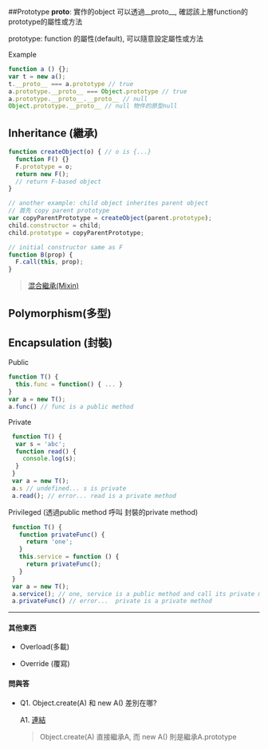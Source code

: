 ##Prototype
__proto__: 實作的object 可以透過__proto__, 確認該上層function的prototype的屬性或方法

prototype: function 的屬性(default), 可以隨意設定屬性或方法

Example
```js
function a () {};
var t = new a();
t.__proto__ === a.prototype // true
a.prototype.__proto__ === Object.prototype // true
a.prototype.__proto__.__proto__ // null
Object.prototype.__proto__ // null 物件的原型null
```


## Inheritance (繼承)

```js
function createObject(o) { // o is {...}
  function F() {}
  F.prototype = o;
  return new F(); 
  // return F-based object 
}

// another example: child object inherites parent object
// 首先 copy parent prototype
var copyParentPrototype = createObject(parent.prototype);
child.constructor = child;
child.prototype = copyParentPrototype;

// initial constructor same as F
function B(prop) {
  F.call(this, prop);
}
```

> [混合繼承(Mixin)](http://justinfagnani.com/2015/12/21/real-mixins-with-javascript-classes/) 

## Polymorphism(多型)



## Encapsulation (封裝)

Public
```js
function T() {
  this.func = function() { ... }
}
var a = new T();
a.func() // func is a public method
```

Private
```js
 function T() {
  var s = 'abc';
  function read() {
    console.log(s);
  }
 }
 var a = new T();
 a.s // undefined... s is private
 a.read(); // error... read is a private method
```

Privileged (透過public method 呼叫 封裝的private method)
```js
 function T() {
   function privateFunc() {
     return 'one';
   }
   this.service = function () {
     return privateFunc();
   }
 }
 var a = new T();
 a.service(); // one, service is a public method and call its private method
 a.privateFunc() // error...  private is a private method

```


---

#### 其他東西 

+ Overload(多載)

+ Override (覆寫)

#### 問與答


+ Q1. Object.create(A) 和 new A() 差別在哪?

  A1. [連結](http://stackoverflow.com/questions/4166616/understanding-the-difference-between-object-create-and-new-somefunction)
  >Object.create(A) 直接繼承A, 而 new A() 則是繼承A.prototype
  
